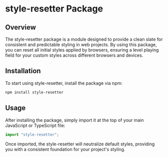 # style-resetter Package

## Overview

The style-resetter package is a module designed to provide a clean slate for consistent and predictable styling in web projects. By using this package, you can reset all initial styles applied by browsers, ensuring a level playing field for your custom styles across different browsers and devices.

## Installation

To start using style-resetter, install the package via npm:

```bash
npm install style-resetter
```

## Usage

After installing the package, simply import it at the top of your main JavaScript or TypeScript file:

```js
import "style-resetter";
```

Once imported, the style-resetter will neutralize default styles, providing you with a consistent foundation for your project's styling.
